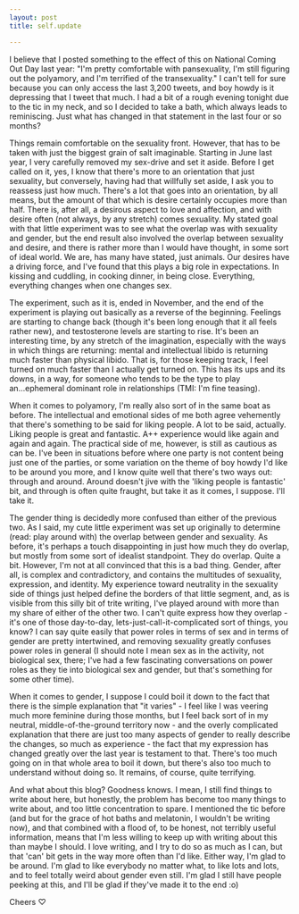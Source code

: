 ```yaml
---
layout: post
title: self.update

---
```


I believe that I posted something to the effect of this on National Coming Out Day last year: "I'm pretty comfortable with pansexuality, I'm still figuring out the polyamory, and I'm terrified of the transexuality."  I can't tell for sure because you can only access the last 3,200 tweets, and boy howdy is it depressing that I tweet that much.  I had a bit of a rough evening tonight due to the tic in my neck, and so I decided to take a bath, which always leads to reminiscing.  Just what has changed in that statement in the last four or so months?

Things remain comfortable on the sexuality front.  However, that has to be taken with just the biggest grain of salt imaginable.  Starting in June last year, I very carefully removed my sex-drive and set it aside.  Before I get called on it, yes, I know that there's more to an orientation that just sexuality, but conversely, having had that willfully set aside, I ask you to reassess just how much.  There's a lot that goes into an orientation, by all means, but the amount of that which is desire certainly occupies more than half.  There is, after all, a desirous aspect to love and affection, and with desire often (not always, by any stretch) comes sexuality.  My stated goal with that little experiment was to see what the overlap was with sexuality and gender, but the end result also involved the overlap between sexuality and desire, and there is rather more than I would have thought, in some sort of ideal world.  We are, has many have stated, just animals.  Our desires have a driving force, and I've found that this plays a big role in expectations.  In kissing and cuddling, in cooking dinner, in being close.  Everything, everything changes when one changes sex.

The experiment, such as it is, ended in November, and the end of the experiment is playing out basically as a reverse of the beginning.  Feelings are starting to change back (though it's been long enough that it all feels rather new), and testosterone levels are starting to rise.  It's been an interesting time, by any stretch of the imagination, especially with the ways in which things are returning: mental and intellectual libido is returning much faster than physical libido.  That is, for those keeping track, I feel turned on much faster than I actually get turned on.  This has its ups and its downs, in a way, for someone who tends to be the type to play an...ephemeral dominant role in relationships (TMI: I'm fine teasing).

When it comes to polyamory, I'm really also sort of in the same boat as before.  The intellectual and emotional sides of me both agree vehemently that there's something to be said for liking people.  A lot to be said, actually.  Liking people is great and fantastic.  A++ experience would like again and again and again.  The practical side of me, however, is still as cautious as can be.  I've been in situations before where one party is not content being just one of the parties, or some variation on the theme of boy howdy I'd like to be around you more, and I know quite well that there's two ways out: through and around.  Around doesn't jive with the 'liking people is fantastic' bit, and through is often quite fraught, but take it as it comes, I suppose.  I'll take it.

The gender thing is decidedly more confused than either of the previous two.  As I said, my cute little experiment was set up originally to determine (read: play around with) the overlap between gender and sexuality.  As before, it's perhaps a touch disappointing in just how much they do overlap, but mostly from some sort of idealist standpoint.  They do overlap.  Quite a bit.  However, I'm not at all convinced that this is a bad thing.  Gender, after all, is complex and contradictory, and contains the multitudes of sexuality, expression, and identity.  My experience toward neutrality in the sexuality side of things just helped define the borders of that little segment, and, as is visible from this silly bit of trite writing, I've played around with more than my share of either of the other two.  I can't quite express how they overlap - it's one of those day-to-day, lets-just-call-it-complicated sort of things, you know?  I can say quite easily that power roles in terms of sex and in terms of gender are pretty intertwined, and removing sexuality greatly confuses power roles in general (I should note I mean sex as in the activity, not biological sex, there; I've had a few fascinating conversations on power roles as they tie into biological sex and gender, but that's something for some other time).

When it comes to gender, I suppose I could boil it down to the fact that there is the simple explanation that "it varies" - I feel like I was veering much more feminine during those months, but I feel back sort of in my neutral, middle-of-the-ground territory now - and the overly complicated explanation that there are just too many aspects of gender to really describe the changes, so much as experience - the fact that my expression has changed greatly over the last year is testament to that.  There's too much going on in that whole area to boil it down, but there's also too much to understand without doing so.  It remains, of course, quite terrifying.

And what about this blog?  Goodness knows.  I mean, I still find things to write about here, but honestly, the problem has become too many things to write about, and too little concentration to spare.  I mentioned the tic before (and but for the grace of hot baths and melatonin, I wouldn't be writing now), and that combined with a flood of, to be honest, not terribly useful information, means that I'm less willing to keep up with writing about this than maybe I should.  I love writing, and I try to do so as much as I can, but that 'can' bit gets in the way more often than I'd like.  Either way, I'm glad to be around.  I'm glad to like everybody no matter what, to like lots and lots, and to feel totally weird about gender even still.  I'm glad I still have people peeking at this, and I'll be glad if they've made it to the end :o)

Cheers &#x2661;
